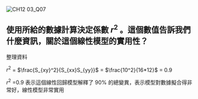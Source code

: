 ![CH12 03_Q07](https://github.com/user-attachments/assets/f056e18c-4239-4a06-9cc4-6b52c3fa81c5)


使用所給的數據計算決定係數 $r^2$ 。這個數值告訴我們什麼資訊，關於這個線性模型的實用性？
---

整理資料

$r^2$ = $\frac{S_{xy}^2}{S_{xx}S_{yy}}$ = $\frac{10^2}{16*12}$ = 0.9

$r^2$ =0.9 表示這個線性回歸模型解釋了 90% 的總變異，表示模型對數據擬合得非常好，線性模型非常實用
